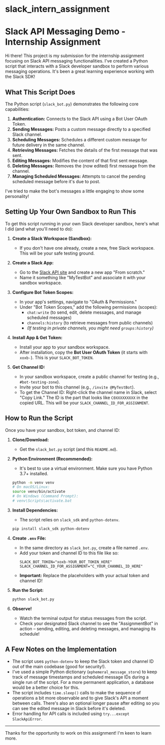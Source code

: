 # slack_intern_assignment

# Slack API Messaging Demo - Internship Assignment

Hi there! This project is my submission for the internship assignment focusing on Slack API messaging functionalities. I've created a Python script that interacts with a Slack developer sandbox to perform various messaging operations. It's been a great learning experience working with the Slack SDK!

## What This Script Does

The Python script (`slack_bot.py`) demonstrates the following core capabilities:

1.  **Authentication:** Connects to the Slack API using a Bot User OAuth Token.
2.  **Sending Messages:** Posts a custom message directly to a specified Slack channel.
3.  **Scheduling Messages:** Schedules a different custom message for future delivery in the same channel.
4.  **Retrieving Messages:** Fetches the details of the first message that was sent.
5.  **Editing Messages:** Modifies the content of that first sent message.
6.  **Deleting Messages:** Removes the (now edited) first message from the channel.
7.  **Managing Scheduled Messages:** Attempts to cancel the pending scheduled message before it's due to post.

I've tried to make the bot's messages a little engaging to show some personality!

## Setting Up Your Own Sandbox to Run This

To get this script running in your own Slack developer sandbox, here's what I did (and what you'll need to do):

1.  **Create a Slack Workspace (Sandbox):**
    *   If you don't have one already, create a new, free Slack workspace. This will be your safe testing ground.

2.  **Create a Slack App:**
    *   Go to the [Slack API site](https://api.slack.com/apps) and create a new app "From scratch."
    *   Name it something like "MyTestBot" and associate it with your sandbox workspace.

3.  **Configure Bot Token Scopes:**
    *   In your app's settings, navigate to "OAuth & Permissions."
    *   Under "Bot Token Scopes," add the following permissions (scopes):
        *   `chat:write` (to send, edit, delete messages, and manage scheduled messages)
        *   `channels:history` (to retrieve messages from public channels)
        *   *(If testing in private channels, you might need `groups:history`)*

4.  **Install App & Get Token:**
    *   Install your app to your sandbox workspace.
    *   After installation, copy the **Bot User OAuth Token** (it starts with `xoxb-`). This is your `SLACK_BOT_TOKEN`.

5.  **Get Channel ID:**
    *   In your sandbox workspace, create a public channel for testing (e.g., `#bot-testing-zone`).
    *   Invite your bot to this channel (e.g., `/invite @MyTestBot`).
    *   To get the Channel ID: Right-click the channel name in Slack, select "Copy Link." The ID is the part that looks like `C0XXXXXXXXX` in the copied URL. This will be your `SLACK_CHANNEL_ID_FOR_ASSIGNMENT`.

## How to Run the Script

Once you have your sandbox, bot token, and channel ID:

1.  **Clone/Download:**
    *   Get the `slack_bot.py` script (and this `README.md`).

2.  **Python Environment (Recommended):**
    *   It's best to use a virtual environment. Make sure you have Python 3.7+ installed.
    ```bash
    python -m venv venv
    # On macOS/Linux:
    source venv/bin/activate
    # On Windows (Command Prompt):
    # venv\Scripts\activate.bat
    ```

3.  **Install Dependencies:**
    *   The script relies on `slack_sdk` and `python-dotenv`.
    ```bash
    pip install slack_sdk python-dotenv
    ```

4.  **Create `.env` File:**
    *   In the same directory as `slack_bot.py`, create a file named `.env`.
    *   Add your token and channel ID to this file like so:
        ```env
        SLACK_BOT_TOKEN="xoxb-YOUR_BOT_TOKEN_HERE"
        SLACK_CHANNEL_ID_FOR_ASSIGNMENT="C_YOUR_CHANNEL_ID_HERE"
        ```
    *   **Important:** Replace the placeholders with your actual token and channel ID!

5.  **Run the Script:**
    ```bash
    python slack_bot.py
    ```

6.  **Observe!**
    *   Watch the terminal output for status messages from the script.
    *   Check your designated Slack channel to see the "AssignmentBot" in action – sending, editing, and deleting messages, and managing its schedule!

## A Few Notes on the Implementation

*   The script uses `python-dotenv` to keep the Slack token and channel ID out of the main codebase (good for security!).
*   I've used a simple Python dictionary (`ephemeral_message_store`) to keep track of message timestamps and scheduled message IDs during a single run of the script. For a more permanent application, a database would be a better choice for this.
*   The script includes `time.sleep()` calls to make the sequence of operations a bit more observable and to give Slack's API a moment between calls. There's also an optional longer pause after editing so you can see the edited message in Slack before it's deleted.
*   Error handling for API calls is included using `try...except SlackApiError`.

---

Thanks for the opportunity to work on this assignment! I'm keen to learn more.
